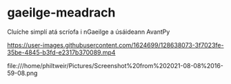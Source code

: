 # gaeilge-meadrach

Cluíche simplí atá scríofa i nGaeilge a úsáideann AvantPy

https://user-images.githubusercontent.com/1624699/128638073-3f7023fe-35be-4845-b3fd-e2317b370089.mp4

file:///home/philtweir/Pictures/Screenshot%20from%202021-08-08%2016-59-08.png

